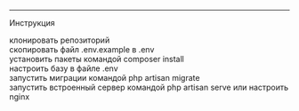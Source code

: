 ---
Инструкция


клонировать репозиторий   
скопировать файл .env.example в .env   
установить пакеты командой composer install   
настроить базу в файле .env     
запустить миграции командой php artisan migrate   
запустить встроенный сервер командой php artisan serve или настроить nginx
